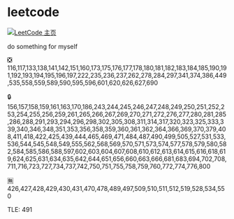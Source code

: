 # leetcode
[![LeetCode 主页](https://img.shields.io/badge/LeetCode-0x5010-blue.svg)](https://leetcode.com/0x5010/)

do something for myself

:negative_squared_cross_mark: 116,117,133,138,141,142,151,160,173,175,176,177,178,180,181,182,183,184,185,190,191,192,193,194,195,196,197,222,235,236,237,262,278,284,297,341,374,386,449,535,558,559,589,590,595,596,601,620,626,627,690

:lock: 156,157,158,159,161,163,170,186,243,244,245,246,247,248,249,250,251,252,253,254,255,256,259,261,265,266,267,269,270,271,272,276,277,280,281,285,286,288,291,293,294,296,298,302,305,308,311,314,317,320,323,325,333,339,340,346,348,351,353,356,358,359,360,361,362,364,366,369,370,379,408,411,418,422,425,439,444,465,469,471,484,487,490,499,505,527,531,533,536,544,545,548,549,555,562,568,569,570,571,573,574,577,578,579,580,582,584,585,586,588,597,602,603,604,607,608,610,612,613,614,615,616,618,619,624,625,631,634,635,642,644,651,656,660,663,666,681,683,694,702,708,711,716,723,727,734,737,742,750,751,755,758,759,760,772,774,776,800

:u7121: 426,427,428,429,430,431,470,478,489,497,509,510,511,512,519,528,534,550

TLE: 491